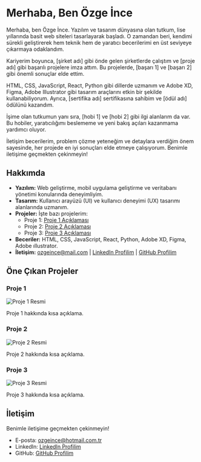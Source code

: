 # Merhaba, Ben Özge İnce

Merhaba, ben Özge İnce. Yazılım ve tasarım dünyasına olan tutkum, lise yıllarında basit web siteleri tasarlayarak başladı. O zamandan beri, kendimi sürekli geliştirerek hem teknik hem de yaratıcı becerilerimi en üst seviyeye çıkarmaya odaklandım.

Kariyerim boyunca, [şirket adı] gibi önde gelen şirketlerde çalıştım ve [proje adı] gibi başarılı projelere imza attım. Bu projelerde, [başarı 1] ve [başarı 2] gibi önemli sonuçlar elde ettim.

HTML, CSS, JavaScript, React, Python gibi dillerde uzmanım ve Adobe XD, Figma, Adobe Illustrator gibi tasarım araçlarını etkin bir şekilde kullanabiliyorum. Ayrıca, [sertifika adı] sertifikasına sahibim ve [ödül adı] ödülünü kazandım.

İşime olan tutkumun yanı sıra, [hobi 1] ve [hobi 2] gibi ilgi alanlarım da var. Bu hobiler, yaratıcılığımı beslememe ve yeni bakış açıları kazanmama yardımcı oluyor.

İletişim becerilerim, problem çözme yeteneğim ve detaylara verdiğim önem sayesinde, her projede en iyi sonuçları elde etmeye çalışıyorum. Benimle iletişime geçmekten çekinmeyin!
## Hakkımda

* **Yazılım:** Web geliştirme, mobil uygulama geliştirme ve veritabanı yönetimi konularında deneyimliyim.
* **Tasarım:** Kullanıcı arayüzü (UI) ve kullanıcı deneyimi (UX) tasarımı alanlarında uzmanım.
* **Projeler:** İşte bazı projelerim:
    * Proje 1: [Proje 1 Açıklaması](proje1-linki)
    * Proje 2: [Proje 2 Açıklaması](proje2-linki)
    * Proje 3: [Proje 3 Açıklaması](proje3-linki)
* **Beceriler:** HTML, CSS, JavaScript, React, Python, Adobe XD, Figma, Adobe ıllustrator.
* **İletişim:** [ozgeince@mail.com](mailto:ozgeince@mail.com) | [LinkedIn Profilim](linkedin-profil-linki) | [GitHub Profilim](github-profil-linki)

## Öne Çıkan Projeler

### Proje 1

![Proje 1 Resmi](proje1-resim-linki)

Proje 1 hakkında kısa açıklama.

### Proje 2

![Proje 2 Resmi](proje2-resim-linki)

Proje 2 hakkında kısa açıklama.

### Proje 3

![Proje 3 Resmi](proje3-resim-linki)

Proje 3 hakkında kısa açıklama.

## İletişim

Benimle iletişime geçmekten çekinmeyin!

* E-posta: [ozgeince@hotmail.com.tr](mailto:ozgeince@hotmail.com.tr)
* LinkedIn: [LinkedIn Profilim](https://www.linkedin.com/in/ozge-ince)
* GitHub: [GitHub Profilim](https://github.com/ozgeince)
